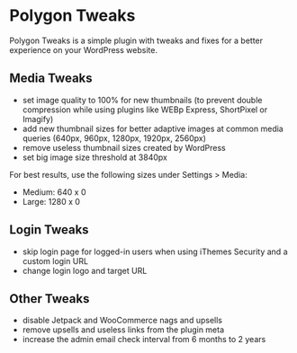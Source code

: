 # Polygon Tweaks

Polygon Tweaks is a simple plugin with tweaks and fixes for a better experience on your WordPress website.

## Media Tweaks

- set image quality to 100% for new thumbnails (to prevent double compression while using plugins like WEBp Express, ShortPixel or Imagify)
- add new thumbnail sizes for better adaptive images at common media queries (640px, 960px, 1280px, 1920px, 2560px)
- remove useless thumbnail sizes created by WordPress
- set big image size threshold at 3840px

For best results, use the following sizes under Settings > Media:
- Medium: 640 x 0
- Large: 1280 x 0

## Login Tweaks

- skip login page for logged-in users when using iThemes Security and a custom login URL
- change login logo and target URL

## Other Tweaks

- disable Jetpack and WooCommerce nags and upsells
- remove upsells and useless links from the plugin meta
- increase the admin email check interval from 6 months to 2 years
